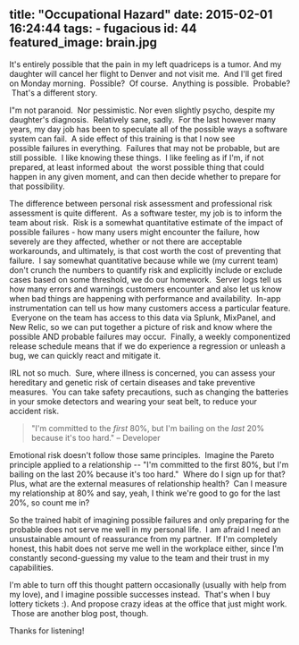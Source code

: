 title: "Occupational Hazard"
date: 2015-02-01 16:24:44
tags:
	- fugacious
id: 44
featured_image: brain.jpg
---

It's entirely possible that the pain in my left quadriceps is a tumor. And my daughter will cancel her flight to Denver and not visit me.  And I'll get fired on Monday morning.  Possible?  Of course.  Anything is possible.  Probable?  That's a different story.

I"m not paranoid.  Nor pessimistic. Nor even slightly psycho, despite my daughter's diagnosis.  Relatively sane, sadly.  For the last however many years, my day job has been to speculate all of the possible ways a software system can fail.  A side effect of this training is that I now see possible failures in everything.  Failures that may not be probable, but are still possible.  I like knowing these things.  I like feeling as if I'm, if not prepared, at least informed about  the worst possible thing that could happen in any given moment, and can then decide whether to prepare for that possibility.

The difference between personal risk assessment and professional risk assessment is quite different.  As a software tester, my job is to inform the team about risk.  Risk is a somewhat quantitative estimate of the impact of possible failures - how many users might encounter the failure, how severely are they affected, whether or not there are acceptable workarounds, and ultimately, is that cost worth the cost of preventing that failure.  I say somewhat quantitative because while we (my current team) don't crunch the numbers to quantify risk and explicitly include or exclude cases based on some threshold, we do our homework.  Server logs tell us how many errors and warnings customers encounter and also let us know when bad things are happening with performance and availability.  In-app instrumentation can tell us how many customers access a particular feature.  Everyone on the team has access to this data via Splunk, MixPanel, and New Relic, so we can put together a picture of risk and know where the possible AND probable failures may occur.  Finally, a weekly componentized release schedule means that if we do experience a regression or unleash a bug, we can quickly react and mitigate it.

IRL not so much.  Sure, where illness is concerned, you can assess your hereditary and genetic risk of certain diseases and take preventive measures.  You can take safety precautions, such as changing the batteries in your smoke detectors and wearing your seat belt, to reduce your accident risk.

> "I'm committed to the _first_ 80%, but I'm bailing on the _last_ 20% because it's too hard." &ndash; Developer

Emotional risk doesn't follow those same principles.  Imagine the Pareto principle applied to a relationship -- "I'm committed to the first 80%, but I'm bailing on the last 20% because it's too hard."  Where do I sign up for that?   Plus, what are the external measures of relationship health?  Can I measure my relationship at 80% and say, yeah, I think we're good to go for the last 20%, so count me in?

So the trained habit of imagining possible failures and only preparing for the probable does not serve me well in my personal life.  I am afraid I need an unsustainable amount of reassurance from my partner.  If I'm completely honest, this habit does not serve me well in the workplace either, since I'm constantly second-guessing my value to the team and their trust in my capabilities.

I'm able to turn off this thought pattern occasionally (usually with help from my love), and I imagine possible successes instead.  That's when I buy lottery tickets :). And propose crazy ideas at the office that just might work.  Those are another blog post, though.

Thanks for listening!
